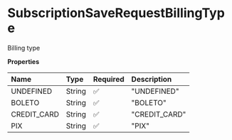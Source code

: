 # SubscriptionSaveRequestBillingType

Billing type

**Properties**

| Name        | Type   | Required | Description   |
| :---------- | :----- | :------- | :------------ |
| UNDEFINED   | String | ✅       | "UNDEFINED"   |
| BOLETO      | String | ✅       | "BOLETO"      |
| CREDIT_CARD | String | ✅       | "CREDIT_CARD" |
| PIX         | String | ✅       | "PIX"         |

<!-- This file was generated by liblab | https://liblab.com/ -->
